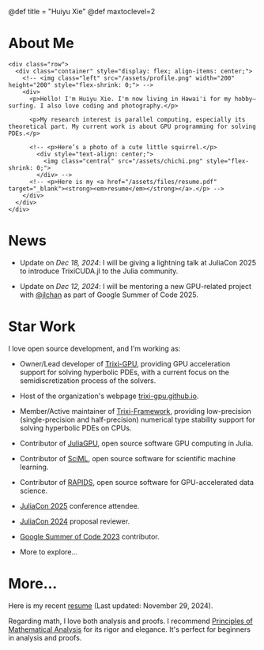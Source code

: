 @def title = "Huiyu Xie"
@def maxtoclevel=2

# About Me 

~~~
<div class="row">
  <div class="container" style="display: flex; align-items: center;">
    <!-- <img class="left" src="/assets/profile.png" width="200" height="200" style="flex-shrink: 0;"> -->
    <div>
      <p>Hello! I'm Huiyu Xie. I'm now living in Hawai'i for my hobby—surfing. I also love coding and photography.</p> 

      <p>My research interest is parallel computing, especially its theoretical part. My current work is about GPU programming for solving PDEs.</p>
      
      <!-- <p>Here’s a photo of a cute little squirrel.</p>
        <div style="text-align: center;">
          <img class="central" src="/assets/chichi.png" style="flex-shrink: 0;">
        </div> -->
      <!-- <p>Here is my <a href="/assets/files/resume.pdf" target="_blank"><strong><em>resume</em></strong></a>.</p> -->
    </div>
  </div>
</div>
~~~

# News

- Update on _Dec 18, 2024_: I will be giving a lightning talk at JuliaCon 2025 to introduce TrixiCUDA.jl to the Julia community.

- Update on _Dec 12, 2024_: I will be mentoring a new GPU-related project with [@jlchan](https://github.com/jlchan) as part of Google Summer of Code 2025.

# Star Work

I love open source development, and I'm working as:

- Owner/Lead developer of [Trixi-GPU](https://trixi-gpu.github.io/), providing GPU acceleration support for solving hyperbolic PDEs, with a current focus on the semidiscretization process of the solvers.

- Host of the organization's webpage [trixi-gpu.github.io](https://trixi-gpu.github.io/).

- Member/Active maintainer of [Trixi-Framework](https://github.com/trixi-framework/), providing low-precision (single-precision and half-precision) numerical type stability support for solving hyperbolic PDEs on CPUs.

- Contributor of [JuliaGPU](https://github.com/juliagpu), open source software GPU computing in Julia.

- Contributor of [SciML](https://github.com/SciML), open source software for scientific machine learning.

- Contributor of [RAPIDS](https://github.com/rapidsai), open source software for GPU-accelerated data science.

- [JuliaCon 2025](https://juliacon.org/2024/) conference attendee.

- [JuliaCon 2024](https://juliacon.org/2024/) proposal reviewer.

- [Google Summer of Code 2023](https://summerofcode.withgoogle.com/archive/2023/projects/upstR7K2) contributor.

- More to explore...

# More...

Here is my recent [resume](/assets/files/resume.pdf) (Last updated: November 29, 2024).

Regarding math, I love both analysis and proofs. I recommend [Principles of Mathematical Analysis](https://en.wikipedia.org/wiki/Principles_of_Mathematical_Analysis) for its rigor and elegance. It's perfect for beginners in analysis and proofs.